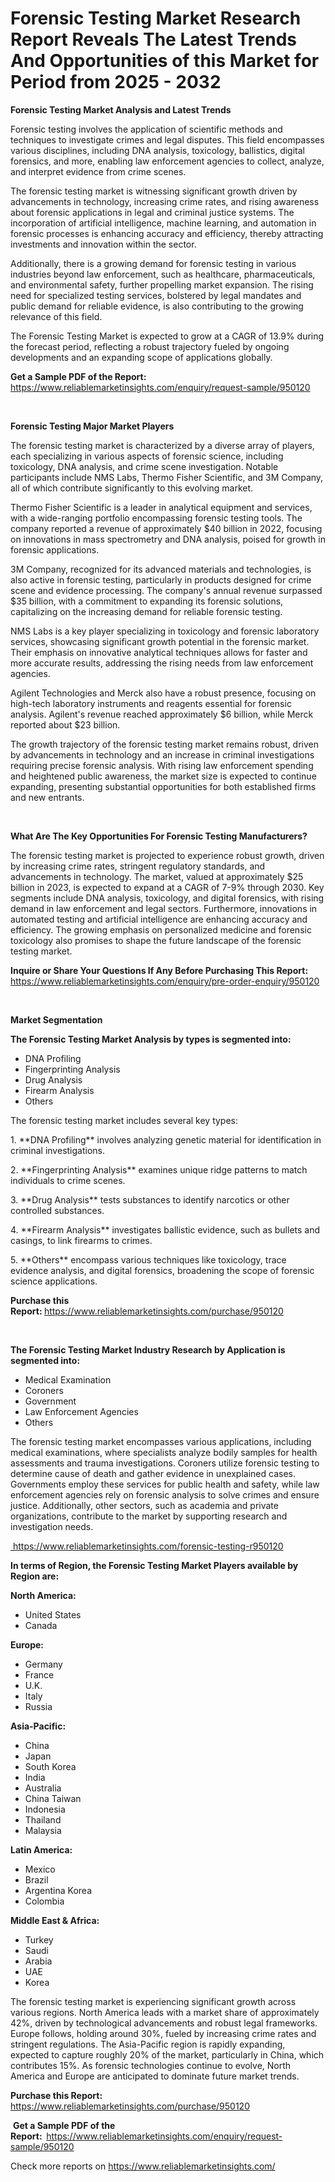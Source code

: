 <p><h1>Forensic Testing Market Research Report Reveals The Latest Trends And Opportunities of this Market for Period from 2025 - 2032</h1></p><p><strong>Forensic Testing Market Analysis and Latest Trends</strong></p>
<p><p>Forensic testing involves the application of scientific methods and techniques to investigate crimes and legal disputes. This field encompasses various disciplines, including DNA analysis, toxicology, ballistics, digital forensics, and more, enabling law enforcement agencies to collect, analyze, and interpret evidence from crime scenes.</p><p>The forensic testing market is witnessing significant growth driven by advancements in technology, increasing crime rates, and rising awareness about forensic applications in legal and criminal justice systems. The incorporation of artificial intelligence, machine learning, and automation in forensic processes is enhancing accuracy and efficiency, thereby attracting investments and innovation within the sector. </p><p>Additionally, there is a growing demand for forensic testing in various industries beyond law enforcement, such as healthcare, pharmaceuticals, and environmental safety, further propelling market expansion. The rising need for specialized testing services, bolstered by legal mandates and public demand for reliable evidence, is also contributing to the growing relevance of this field. </p><p>The Forensic Testing Market is expected to grow at a CAGR of 13.9% during the forecast period, reflecting a robust trajectory fueled by ongoing developments and an expanding scope of applications globally.</p></p>
<p><strong>Get a Sample PDF of the Report:&nbsp;</strong> <a href="https://www.reliablemarketinsights.com/enquiry/request-sample/950120?utm_campaign=2102&utm_medium=2&utm_source=Github&utm_content=ia&utm_term=07032025&utm_id=forensic-testing">https://www.reliablemarketinsights.com/enquiry/request-sample/950120</a></p>
<p>&nbsp;</p>
<p><strong>Forensic Testing Major Market Players</strong></p>
<p><p>The forensic testing market is characterized by a diverse array of players, each specializing in various aspects of forensic science, including toxicology, DNA analysis, and crime scene investigation. Notable participants include NMS Labs, Thermo Fisher Scientific, and 3M Company, all of which contribute significantly to this evolving market.</p><p>Thermo Fisher Scientific is a leader in analytical equipment and services, with a wide-ranging portfolio encompassing forensic testing tools. The company reported a revenue of approximately $40 billion in 2022, focusing on innovations in mass spectrometry and DNA analysis, poised for growth in forensic applications.</p><p>3M Company, recognized for its advanced materials and technologies, is also active in forensic testing, particularly in products designed for crime scene and evidence processing. The company's annual revenue surpassed $35 billion, with a commitment to expanding its forensic solutions, capitalizing on the increasing demand for reliable forensic testing.</p><p>NMS Labs is a key player specializing in toxicology and forensic laboratory services, showcasing significant growth potential in the forensic market. Their emphasis on innovative analytical techniques allows for faster and more accurate results, addressing the rising needs from law enforcement agencies.</p><p>Agilent Technologies and Merck also have a robust presence, focusing on high-tech laboratory instruments and reagents essential for forensic analysis. Agilent's revenue reached approximately $6 billion, while Merck reported about $23 billion.</p><p>The growth trajectory of the forensic testing market remains robust, driven by advancements in technology and an increase in criminal investigations requiring precise forensic analysis. With rising law enforcement spending and heightened public awareness, the market size is expected to continue expanding, presenting substantial opportunities for both established firms and new entrants.</p></p>
<p>&nbsp;</p>
<p><strong>What Are The Key Opportunities For Forensic Testing Manufacturers?</strong></p>
<p><p>The forensic testing market is projected to experience robust growth, driven by increasing crime rates, stringent regulatory standards, and advancements in technology. The market, valued at approximately $25 billion in 2023, is expected to expand at a CAGR of 7-9% through 2030. Key segments include DNA analysis, toxicology, and digital forensics, with rising demand in law enforcement and legal sectors. Furthermore, innovations in automated testing and artificial intelligence are enhancing accuracy and efficiency. The growing emphasis on personalized medicine and forensic toxicology also promises to shape the future landscape of the forensic testing market.</p></p>
<p><strong>Inquire or Share Your Questions If Any Before Purchasing This Report:</strong> <a href="https://www.reliablemarketinsights.com/enquiry/pre-order-enquiry/950120?utm_campaign=2102&utm_medium=2&utm_source=Github&utm_content=ia&utm_term=07032025&utm_id=forensic-testing">https://www.reliablemarketinsights.com/enquiry/pre-order-enquiry/950120</a></p>
<p>&nbsp;</p>
<p><strong>Market Segmentation</strong></p>
<p><strong>The Forensic Testing Market Analysis by types is segmented into:</strong></p>
<p><ul><li>DNA Profiling</li><li>Fingerprinting Analysis</li><li>Drug Analysis</li><li>Firearm Analysis</li><li>Others</li></ul></p>
<p><p>The forensic testing market includes several key types: </p><p>1. **DNA Profiling** involves analyzing genetic material for identification in criminal investigations. </p><p>2. **Fingerprinting Analysis** examines unique ridge patterns to match individuals to crime scenes. </p><p>3. **Drug Analysis** tests substances to identify narcotics or other controlled substances. </p><p>4. **Firearm Analysis** investigates ballistic evidence, such as bullets and casings, to link firearms to crimes. </p><p>5. **Others** encompass various techniques like toxicology, trace evidence analysis, and digital forensics, broadening the scope of forensic science applications.</p></p>
<p><strong>Purchase this Report:&nbsp;</strong><a href="https://www.reliablemarketinsights.com/purchase/950120?utm_campaign=2102&utm_medium=2&utm_source=Github&utm_content=ia&utm_term=07032025&utm_id=forensic-testing">https://www.reliablemarketinsights.com/purchase/950120</a></p>
<p>&nbsp;</p>
<p><strong>The Forensic Testing Market Industry Research by Application is segmented into:</strong></p>
<p><ul><li>Medical Examination</li><li>Coroners</li><li>Government</li><li>Law Enforcement Agencies</li><li>Others</li></ul></p>
<p><p>The forensic testing market encompasses various applications, including medical examinations, where specialists analyze bodily samples for health assessments and trauma investigations. Coroners utilize forensic testing to determine cause of death and gather evidence in unexplained cases. Governments employ these services for public health and safety, while law enforcement agencies rely on forensic analysis to solve crimes and ensure justice. Additionally, other sectors, such as academia and private organizations, contribute to the market by supporting research and investigation needs.</p></p>
<p><a href="https://www.reliablemarketinsights.com/forensic-testing-r950120?utm_campaign=2102&utm_medium=2&utm_source=Github&utm_content=ia&utm_term=07032025&utm_id=forensic-testing">&nbsp;https://www.reliablemarketinsights.com/forensic-testing-r950120</a></p>
<p><strong>In terms of Region, the Forensic Testing Market Players available by Region are:</strong></p>
<p>
    <p> <strong> North America: </strong>
        <ul>
            <li>United States</li>
            <li>Canada</li>
        </ul>
        </p> 
    <p> <strong> Europe: </strong>
        <ul>
            <li>Germany</li>
            <li>France</li>
            <li>U.K.</li>
            <li>Italy</li>
            <li>Russia</li>
        </ul>
        </p> 
    <p> <strong> Asia-Pacific: </strong>
        <ul>
            <li>China</li>
            <li>Japan</li>
            <li>South Korea</li>
            <li>India</li>
            <li>Australia</li>
            <li>China Taiwan</li>
            <li>Indonesia</li>
            <li>Thailand</li>
            <li>Malaysia</li>
        </ul>
        </p> 
    <p> <strong> Latin America: </strong>
        <ul>
            <li>Mexico</li>
            <li>Brazil</li>
            <li>Argentina Korea</li>
            <li>Colombia</li>
        </ul>
        </p> 
    <p> <strong> Middle East & Africa: </strong>
        <ul>
            <li>Turkey</li>
            <li>Saudi</li>
            <li>Arabia</li>
            <li>UAE</li>
            <li>Korea</li>
        </ul>
    </p>
    </p>
<p><p>The forensic testing market is experiencing significant growth across various regions. North America leads with a market share of approximately 42%, driven by technological advancements and robust legal frameworks. Europe follows, holding around 30%, fueled by increasing crime rates and stringent regulations. The Asia-Pacific region is rapidly expanding, expected to capture roughly 20% of the market, particularly in China, which contributes 15%. As forensic technologies continue to evolve, North America and Europe are anticipated to dominate future market trends.</p></p>
<p><strong>Purchase this Report: </strong><a href="https://www.reliablemarketinsights.com/purchase/950120?utm_campaign=2102&utm_medium=2&utm_source=Github&utm_content=ia&utm_term=07032025&utm_id=forensic-testing">https://www.reliablemarketinsights.com/purchase/950120</a></p>
<p>&nbsp;<strong>Get a Sample PDF of the Report:&nbsp;&nbsp;</strong><a href="https://www.reliablemarketinsights.com/enquiry/request-sample/950120?utm_campaign=2102&utm_medium=2&utm_source=Github&utm_content=ia&utm_term=07032025&utm_id=forensic-testing">https://www.reliablemarketinsights.com/enquiry/request-sample/950120</a></p>
<p><strong></strong></p>
<p>Check more reports on <a href="https://www.reliablemarketinsights.com/?utm_campaign=2102&utm_medium=2&utm_source=Github&utm_content=ia&utm_term=07032025&utm_id=forensic-testing">https://www.reliablemarketinsights.com/</a></p>